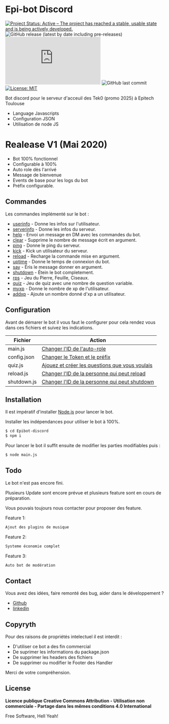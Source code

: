 # Epi-bot Discord

[![Project Status: Active – The project has reached a stable, usable state and is being actively developed.](https://www.repostatus.org/badges/latest/active.svg)](https://www.repostatus.org/#active)  ![GitHub release (latest by date including pre-releases)](https://img.shields.io/github/v/release/MrBartou/Epibot-discord?include_prereleases) ![GitHub package.json dependency version (prod)](https://img.shields.io/github/package-json/dependency-version/MrBartou/EpiBot-discord/discord.js) ![GitHub last commit](https://img.shields.io/github/last-commit/MrBartou/EpiBot-discord) [![License: MIT](https://img.shields.io/badge/License-MIT-yellow.svg)](https://opensource.org/licenses/MIT)


Bot discord pour le serveur d'acceuil des Tek0 (promo 2025) à Epitech Toulouse

  - Language Javascripts
  - Configuration JSON
  - Utilisation de node JS

# Realease V1 (Mai 2020)

  - Bot 100% fonctionnel
  - Configurable à 100%
  - Auto role dès l'arrivé
  - Message de bienvenue
  - Events de base pour les logs du bot
  - Préfix configurable.

## Commandes

Les commandes implémenté sur le bot :

* [userinfo]() - Donne les infos sur l'utilisateur.
* [serverinfo]() - Donne les infos du serveur.
* [help]() - Envoi un message en DM avec les commandes du bot.
* [clear]() - Supprime le nombre de message écrit en argument.
* [ping]() - Donne le ping du serveur.
* [kick]() - Kick un utilisateur du serveur.
* [reload]() - Recharge la commande mise en argument.
* [uptime]() - Donne le temps de connexion du bot.
* [say]() - Éris le message donner en argument.
* [shutdown]() - Étein le bot completement.
* [rps]() - Jeu du Pierre, Feuille, Ciseaux.
* [quiz]() - Jeu de quiz avec une nombre de question variable.
* [myxp]() - Donne le nombre de xp de l'utilisateur.
* [addxp]() - Ajoute un nombre donné d'xp a un utilisateur.

## Configuration

Avant de démarer le bot il vous faut le configurer pour cela rendez vous dans ces fichiers et suivez les indications.

| Fichier | Action |
| ------ | ------ |
| main.js | [Changer l'ID de l'auto-role]() |
| config.json | [Changer le Token et le préfix]() |
| quiz.js | [Ajouez et créer les questions que vous voulais]() |
| reload.js | [Changer l'ID de la personne qui peut reload]() |
| shutdown.js | [Changer l'ID de la personne qui peut shutdown]() |

## Installation

Il est impératif d'installer [Node.js](https://nodejs.org/) pour lancer le bot.

Installer les indépendances pour utiliser le bot à 100%.

```sh
$ cd Epibot-discord
$ npm i
```

Pour lancer le bot il suffit ensuite de modifier les parties modifiables puis :

```sh
$ node main.js
```

## Todo

Le bot n'est pas encore fini.

Plusieurs Update sont encore prévue et plusieurs feature sont en cours de préparation.

Vous pouvais toujours nous contacter pour proposer des feature.

Feature 1:
```sh
Ajout des plugins de musique
```

Feature 2:
```sh
Systeme économie complet
```

Feature 3:
```sh
Auto bot de modération
```

## Contact

Vous avez des idées, faire remonté des bug, aider dans le développement ?

- [Github](https://github.com/MrBartou/)
- [linkedin](https://www.linkedin.com/in/anthony-denin/)

## Copyryth

Pour des raisons de propriétés intelectuel il est interdit :

- D'utiliser ce bot a des fin commercial
- De suprimer les informations du package.json
- De supprimer les headers des fichiers
- De supprimer ou modifier le Footer des Handler

Merci de votre compréhension.

License
----

**Licence publique Creative Commons Attribution - Utilisation non commerciale - Partage dans les mêmes conditions 4.0 International**


Free Software, Hell Yeah!
